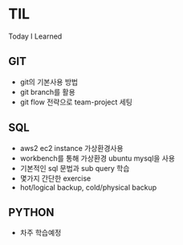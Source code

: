 # TIL
Today I Learned

## GIT
- git의 기본사용 방법
- git branch를 활용
- git flow 전략으로 team-project 세팅

## SQL
- aws2 ec2 instance 가상환경사용
- workbench를 통해 가상환경 ubuntu mysql을 사용
- 기본적인 sql 문법과 sub query 학습
- 몇가지 간단한 exercise
- hot/logical backup, cold/physical backup

## PYTHON
- 차주 학습예정
